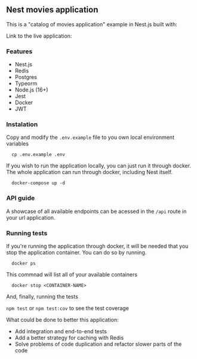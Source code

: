 ## Nest movies application

This is a "catalog of movies application" example in Nest.js built with:

Link to the live application:

### Features

- Nest.js
- Redis
- Postgres
- Typeorm
- Node.js (16+)
- Jest
- Docker
- JWT

### Instalation

Copy and modify the `.env.example` file to you own local environment variables

```
  cp .env.example .env
```

If you wish to run the application locally, you can just run it through docker. The whole application can run through docker, including Nest itself.

```
  docker-compose up -d
```

### API guide

A showcase of all available endpoints can be acessed in the `/api` route in your url application.

### Running tests

If you're running the application through docker, it will be needed that you stop the application container.
You can do so by running.

```
  docker ps
```

This commnad will list all of your available containers

```
  docker stop <CONTAINER-NAME>
```

And, finally, running the tests

`npm test` or `npm test:cov` to see the test coverage

What could be done to better this application:

- Add integration and end-to-end tests
- Add a better strategy for caching with Redis
- Solve problems of code duplication and refactor slower parts of the code
